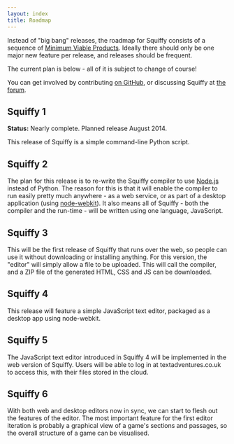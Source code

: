 ```yaml
---
layout: index
title: Roadmap
---
```


Instead of "big bang" releases, the roadmap for Squiffy consists of a sequence of [Minimum Viable Products](http://en.wikipedia.org/wiki/Minimum_viable_product). Ideally there should only be one major new feature per release, and releases should be frequent.

The current plan is below - all of it is subject to change of course!

You can get involved by contributing [on GitHub](https://github.com/textadventures/squiffy), or discussing Squiffy at [the forum](http://forum.textadventures.co.uk/viewforum.php?f=24).

## Squiffy 1

**Status:** Nearly complete. Planned release August 2014.

This release of Squiffy is a simple command-line Python script.

## Squiffy 2

The plan for this release is to re-write the Squiffy compiler to use [Node.js](http://nodejs.org/) instead of Python. The reason for this is that it will enable the compiler to run easily pretty much anywhere - as a web service, or as part of a desktop application (using [node-webkit](https://github.com/rogerwang/node-webkit)). It also means all of Squiffy - both the compiler and the run-time - will be written using one language, JavaScript.

## Squiffy 3

This will be the first release of Squiffy that runs over the web, so people can use it without downloading or installing anything. For this version, the "editor" will simply allow a file to be uploaded. This will call the compiler, and a ZIP file of the generated HTML, CSS and JS can be downloaded.

## Squiffy 4

This release will feature a simple JavaScript text editor, packaged as a desktop app using node-webkit.

## Squiffy 5

The JavaScript text editor introduced in Squiffy 4 will be implemented in the web version of Squiffy. Users will be able to log in at textadventures.co.uk to access this, with their files stored in the cloud.

## Squiffy 6

With both web and desktop editors now in sync, we can start to flesh out the features of the editor. The most important feature for the first editor iteration is probably a graphical view of a game's sections and passages, so the overall structure of a game can be visualised.